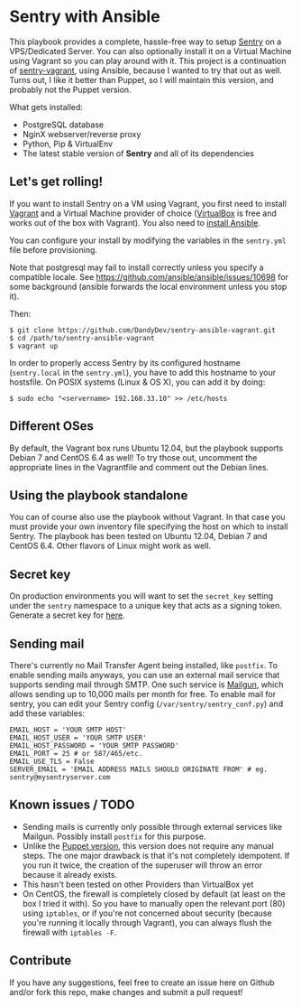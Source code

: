 # Sentry with Ansible

This playbook provides a complete, hassle-free way to setup
[Sentry](https://github.com/getsentry/sentry) on a VPS/Dedicated Server.
You can also optionally install it on a Virtual Machine using Vagrant so you
can play around with it.
This project is a continuation of
[sentry-vagrant](https://github.com/DandyDev/sentry-vagrant), using Ansible,
because I wanted to try that out as well.
Turns out, I like it better than Puppet, so I will maintain this version, and
probably not the Puppet version.

What gets installed:

* PostgreSQL database
* NginX webserver/reverse proxy
* Python, Pip & VirtualEnv
* The latest stable version of **Sentry** and all of its dependencies

## Let's get rolling!

If you want to install Sentry on a VM using Vagrant, you first need to install
[Vagrant](http://www.vagrantup.com/) and a Virtual Machine provider of choice
([VirtualBox](https://www.virtualbox.org/) is free and works out of the box
with Vagrant).
You also need to [install Ansible](http://docs.ansible.com/intro_installation.html).

You can configure your install by modifying the variables in the `sentry.yml`
file before provisioning.

Note that postgresql may fail to install correctly unless you specify a
compatible locale. 
See https://github.com/ansible/ansible/issues/10698 for some background
(ansible forwards the local environment unless you stop it).

Then: 

```
$ git clone https://github.com/DandyDev/sentry-ansible-vagrant.git
$ cd /path/to/sentry-ansible-vagrant
$ vagrant up
```

In order to properly access Sentry by its configured hostname (`sentry.local`
in the `sentry.yml`), you have to add this hostname to your hostsfile.
On POSIX systems (Linux & OS X), you can add it by doing:

```
$ sudo echo "<servername> 192.168.33.10" >> /etc/hosts
```

## Different OSes

By default, the Vagrant box runs Ubuntu 12.04, but the playbook supports Debian
7 and CentOS 6.4 as well! To try those out, uncomment the appropriate lines in
the Vagrantfile and comment out the Debian lines.

## Using the playbook standalone

You can of course also use the playbook without Vagrant. In that case you must
provide your own inventory file specifying the host on which to install Sentry.
The playbook has been tested on Ubuntu 12.04, Debian 7 and CentOS 6.4. Other
flavors of Linux might work as well.

## Secret key

On production environments you will want to set the `secret_key` setting under
the `sentry` namespace to a unique key that acts as a signing token. Generate a
secret key for [here](http://www.miniwebtool.com/django-secret-key-generator/).

## Sending mail

There's currently no Mail Transfer Agent being installed, like `postfix`.
To enable sending mails anyways, you can use an external mail service that
supports sending mail through SMTP. One such service is
[Mailgun](http://www.mailgun.com), which allows sending up to 10,000 mails per
month for free.
To enable mail for sentry, you can edit your Sentry config
(`/var/sentry/sentry_conf.py`) and add these variables:

```
EMAIL_HOST = 'YOUR SMTP HOST'
EMAIL_HOST_USER = 'YOUR SMTP USER'
EMAIL_HOST_PASSWORD = 'YOUR SMTP PASSWORD'
EMAIL_PORT = 25 # or 587/465/etc.
EMAIL_USE_TLS = False
SERVER_EMAIL = 'EMAIL ADDRESS MAILS SHOULD ORIGINATE FROM' # eg. sentry@mysentryserver.com
```

## Known issues / TODO

* Sending mails is currently only possible through external services like Mailgun.
  Possibly install `postfix` for this purpose.
* Unlike the [Puppet version](https://github.com/DandyDev/sentry-vagrant), this
  version does not require any manual steps. The one major drawback is that
  it's not completely idempotent. If you run it twice, the creation of the
  superuser will throw an error because it already exists.
* This hasn't been tested on other Providers than VirtualBox yet
* On CentOS, the firewall is completely closed by default (at least on the box
  I tried it with).
  So you have to manually open the relevant port (80) using `iptables`, or if
  you're not concerned about security (because you're running it locally
  through Vagrant), you can always flush the firewall with `iptables -F`.

## Contribute

If you have any suggestions, feel free to create an issue here on Github and/or
fork this repo, make changes and submit a pull request!
